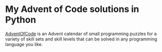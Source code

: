 # My Advent of Code solutions in Python

[AdventOfCode](https://adventofcode.com/) is an Advent calendar of small programming puzzles for a variety of skill sets
and skill levels that can be solved in any programming language you like.


